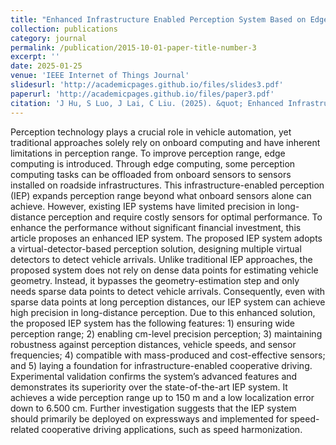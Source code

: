 ```yaml
---
title: "Enhanced Infrastructure Enabled Perception System Based on Edge Computing"
collection: publications
category: journal
permalink: /publication/2015-10-01-paper-title-number-3
excerpt: ''
date: 2025-01-25
venue: 'IEEE Internet of Things Journal'
slidesurl: 'http://academicpages.github.io/files/slides3.pdf'
paperurl: 'http://academicpages.github.io/files/paper3.pdf'
citation: 'J Hu, S Luo, J Lai, C Liu. (2025). &quot; Enhanced Infrastructure Enabled Perception System Based on Edge Computing.&quot; <i>IEEE Internet of Things Journal</i>. vol. 12, no. 11, pp. 16493-16510, 1 June1, 2025, doi: 10.1109/JIOT.2025.3532317.'
---
```


Perception technology plays a crucial role in vehicle automation, yet traditional approaches solely rely on onboard computing and have inherent limitations in perception range. To improve perception range, edge computing is introduced. Through edge computing, some perception computing tasks can be offloaded from onboard sensors to sensors installed on roadside infrastructures. This infrastructure-enabled perception (IEP) expands perception range beyond what onboard sensors alone can achieve. However, existing IEP systems have limited precision in long-distance perception and require costly sensors for optimal performance. To enhance the performance without significant financial investment, this article proposes an enhanced IEP system. The proposed IEP system adopts a virtual-detector-based perception solution, designing multiple virtual detectors to detect vehicle arrivals. Unlike traditional IEP approaches, the proposed system does not rely on dense data points for estimating vehicle geometry. Instead, it bypasses the geometry-estimation step and only needs sparse data points to detect vehicle arrivals. Consequently, even with sparse data points at long perception distances, our IEP system can achieve high precision in long-distance perception. Due to this enhanced solution, the proposed IEP system has the following features: 1) ensuring wide perception range; 2) enabling cm-level precision perception; 3) maintaining robustness against perception distances, vehicle speeds, and sensor frequencies; 4) compatible with mass-produced and cost-effective sensors; and 5) laying a foundation for infrastructure-enabled cooperative driving. Experimental validation confirms the system’s advanced features and demonstrates its superiority over the state-of-the-art IEP system. It achieves a wide perception range up to 150 m and a low localization error down to 6.500 cm. Further investigation suggests that the IEP system should primarily be deployed on expressways and implemented for speed-related cooperative driving applications, such as speed harmonization.
